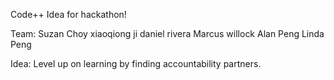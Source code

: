 Code++ Idea for hackathon!

Team:
Suzan Choy
xiaoqiong ji
daniel rivera
Marcus willock
Alan Peng
Linda Peng

Idea:
Level up on learning by finding accountability partners. 
